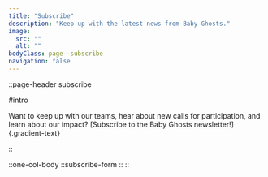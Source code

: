 ```yaml
---
title: "Subscribe"
description: "Keep up with the latest news from Baby Ghosts."
image:
  src: ""
  alt: ""
bodyClass: page--subscribe
navigation: false
---
```


::page-header
subscribe

#intro

Want to keep up with our teams, hear about new calls for participation, and learn about our impact? [Subscribe to the Baby Ghosts newsletter!]{.gradient-text}

::

::one-col-body
  ::subscribe-form
  ::
::